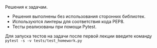Решения к задачам.

- Решения выполнены без использования сторонних библиотек.
- Используются линтеры для соответствия кода PEP8.
- Тесты реализованы при помощи Pytest.

Для запуска тестов на задачи после первой лекции введите команду `pytest -s -v tests/test_homework.py`